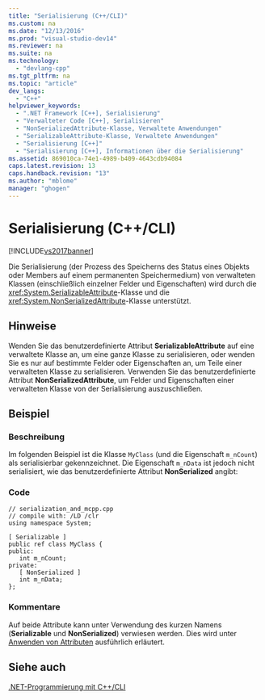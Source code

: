 ```yaml
---
title: "Serialisierung (C++/CLI)"
ms.custom: na
ms.date: "12/13/2016"
ms.prod: "visual-studio-dev14"
ms.reviewer: na
ms.suite: na
ms.technology: 
  - "devlang-cpp"
ms.tgt_pltfrm: na
ms.topic: "article"
dev_langs: 
  - "C++"
helpviewer_keywords: 
  - ".NET Framework [C++], Serialisierung"
  - "Verwalteter Code [C++], Serialisieren"
  - "NonSerializedAttribute-Klasse, Verwaltete Anwendungen"
  - "SerializableAttribute-Klasse, Verwaltete Anwendungen"
  - "Serialisierung [C++]"
  - "Serialisierung [C++], Informationen über die Serialisierung"
ms.assetid: 869010ca-74e1-4989-b409-4643cdb94084
caps.latest.revision: 13
caps.handback.revision: "13"
ms.author: "mblome"
manager: "ghogen"
---
```

# Serialisierung (C++/CLI)
[!INCLUDE[vs2017banner](../assembler/inline/includes/vs2017banner.md)]

Die Serialisierung \(der Prozess des Speicherns des Status eines Objekts oder Members auf einem permanenten Speichermedium\) von verwalteten Klassen \(einschließlich einzelner Felder und Eigenschaften\) wird durch die <xref:System.SerializableAttribute>\-Klasse und die <xref:System.NonSerializedAttribute>\-Klasse unterstützt.  
  
## Hinweise  
 Wenden Sie das benutzerdefinierte Attribut **SerializableAttribute** auf eine verwaltete Klasse an, um eine ganze Klasse zu serialisieren, oder wenden Sie es nur auf bestimmte Felder oder Eigenschaften an, um Teile einer verwalteten Klasse zu serialisieren.  Verwenden Sie das benutzerdefinierte Attribut **NonSerializedAttribute**, um Felder und Eigenschaften einer verwalteten Klasse von der Serialisierung auszuschließen.  
  
## Beispiel  
  
### **Beschreibung**  
 Im folgenden Beispiel ist die Klasse `MyClass` \(und die Eigenschaft `m_nCount`\) als serialisierbar gekennzeichnet.  Die Eigenschaft `m_nData` ist jedoch nicht serialisiert, wie das benutzerdefinierte Attribut **NonSerialized** angibt:  
  
### Code  
  
```  
// serialization_and_mcpp.cpp  
// compile with: /LD /clr  
using namespace System;  
  
[ Serializable ]  
public ref class MyClass {  
public:  
   int m_nCount;  
private:  
   [ NonSerialized ]  
   int m_nData;  
};  
```  
  
### Kommentare  
 Auf beide Attribute kann unter Verwendung des kurzen Namens \(**Serializable** und **NonSerialized**\) verwiesen werden.  Dies wird unter [Anwenden von Attributen](../Topic/Applying%20Attributes.md) ausführlich erläutert.  
  
## Siehe auch  
 [.NET\-Programmierung mit C\+\+\/CLI](../dotnet/dotnet-programming-with-cpp-cli-visual-cpp.md)